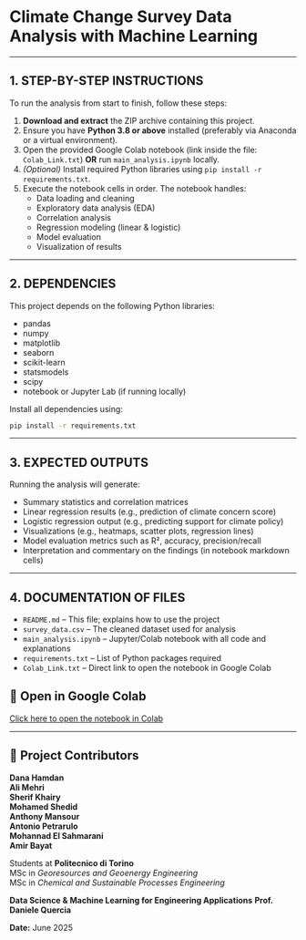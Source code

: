 # Climate Change Survey Data Analysis with Machine Learning

---

## 1. STEP-BY-STEP INSTRUCTIONS

To run the analysis from start to finish, follow these steps:

1. **Download and extract** the ZIP archive containing this project.  
2. Ensure you have **Python 3.8 or above** installed (preferably via Anaconda or a virtual environment).  
3. Open the provided Google Colab notebook (link inside the file: `Colab_Link.txt`) **OR** run `main_analysis.ipynb` locally.  
4. *(Optional)* Install required Python libraries using `pip install -r requirements.txt`.  
5. Execute the notebook cells in order. The notebook handles:  
   - Data loading and cleaning  
   - Exploratory data analysis (EDA)  
   - Correlation analysis  
   - Regression modeling (linear & logistic)  
   - Model evaluation  
   - Visualization of results

---

## 2. DEPENDENCIES

This project depends on the following Python libraries:

- pandas  
- numpy  
- matplotlib  
- seaborn  
- scikit-learn  
- statsmodels  
- scipy  
- notebook or Jupyter Lab (if running locally)

Install all dependencies using:

```bash
pip install -r requirements.txt
```

---

## 3. EXPECTED OUTPUTS

Running the analysis will generate:

- Summary statistics and correlation matrices  
- Linear regression results (e.g., prediction of climate concern score)  
- Logistic regression output (e.g., predicting support for climate policy)  
- Visualizations (e.g., heatmaps, scatter plots, regression lines)  
- Model evaluation metrics such as R², accuracy, precision/recall  
- Interpretation and commentary on the findings (in notebook markdown cells)

---

## 4. DOCUMENTATION OF FILES

- `README.md` – This file; explains how to use the project  
- `survey_data.csv` – The cleaned dataset used for analysis  
- `main_analysis.ipynb` – Jupyter/Colab notebook with all code and explanations  
- `requirements.txt` – List of Python packages required  
- `Colab_Link.txt` – Direct link to open the notebook in Google Colab
## 🔗 Open in Google Colab

[Click here to open the notebook in Colab](https://colab.research.google.com/drive/1CBPvCiAArnsQs0AOPAfsi49T0Ovxo85I?usp=sharing#scrollTo=uScR3gZeN7jP)
  


---

## 👥 Project Contributors

**Dana Hamdan**  
**Ali Mehri**  
**Sherif Khairy**  
**Mohamed Shedid**  
**Anthony Mansour**  
**Antonio Petrarulo**  
**Mohannad El Sahmarani**  
**Amir Bayat**

Students at **Politecnico di Torino**  
MSc in *Georesources and Geoenergy Engineering*  
MSc in *Chemical and Sustainable Processes Engineering*

**Data Science & Machine Learning for Engineering Applications** 
**Prof. Daniele Quercia**

**Date:** June 2025
